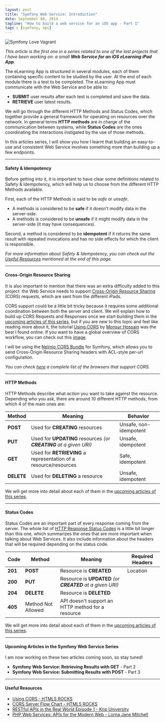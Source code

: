 ```yaml
---
layout: post
title: "Symfony Web Service: Introduction"
date: September 08, 2014
tagline: "How to build a web service for an iOS app - Part 1"
tags : [symfony, api]
---
```


![Symfony Love Vagrant](http://miriamtocino.github.io/images/web-service-introduction.svg)

_This article is the first one in a series related to one of the last projects that I have been working on: a small **Web Service for an iOS eLearning iPad App**._

The eLearning App is structured in several modules, each of them containing specific content to be studied by the user. At the end of each module there is a test to be completed. The eLearning App must communicate with the Web Service and be able to:

* **SUBMIT** user results after each test is completed and save the data.
* **RETRIEVE** user latest results.

We will go through the different HTTP Methods and Status Codes, which together provide a general framework for operating on resources over the network. In general terms **HTTP methods** are in charge of the communication between systems, while **Status Codes** are the ones coordinating the interactions instigated by the use of those methods.

In this articles series, I will show you how I learnt that building an easy-to-use and consistent Web Service involves something more than building up a few endpoints.

- - -

#### Safety & Idempotency

Before getting into it, it is important to have clear some definitions related to Safety & Idempotency, which will help us to choose from the different HTTP Methods available.

First, each of the HTTP Methods is said to be _safe_ or _unsafe_.

* A methods is considered to be **safe** if it doesn't modify data in the server-side.
* A methods is considered to be **unsafe** if it might modify data in the server-side (it may have consequences).

Second, a method is considered to be **idempotent** if it returns the same result with repeated invocations and has no side effects for which the client is responsible.

_For more information about Safety & Idempotency, you can check out the [Useful Resources](http://miriamtocino.com/articles/symfony-web-service-introduction/#useful-resources) mentioned at the end of this page._

- - -

#### Cross-Origin Resource Sharing

It is also important to mention that there was an extra difficulty added to this project: the Web Service needs to support [Cross-Origin Resource Sharing](http://www.w3.org/TR/cors/) (CORS) requests, which are sent from the different iPads.

CORS support could be a little bit tricky because it requires some additional coordination between both the server and client. We will explain how to build up CORS Requests and Responses once we start building them in the [upcoming articles of this series](http://miriamtocino.com/articles/symfony-web-service-introduction/#upcoming-articles-in-the-symfony-web-service-series), but if you are new to this topic and feel like reading more about it, the tutorial [Using CORS](http://www.html5rocks.com/en/tutorials/cors/) by [Monsur Hossain](https://twitter.com/monsur) was the best I found online. If you want to have a global overview of CORS workflow, you can check out this [image](http://www.html5rocks.com/static/images/cors_server_flowchart.png).

I will be using the [Nelmio CORS Bundle](https://github.com/nelmio/NelmioCorsBundle) for Symfony, which allows you to send Cross-Origin Resource Sharing headers with ACL-style per-url configuration.

_You can check [here](http://caniuse.com/#search=cors) a complete list of the browsers that support CORS._

- - -

#### HTTP Methods

HTTP Methods describe what _action_ you want to take against the resource. Depending who you ask, there are around 10 different HTTP methods, from which 4 of the main ones are:

| Method  | Meaning                                                             | Behavior		           |
|---------|---------------------------------------------------------------------|------------------------|
| **POST**    | Used for **CREATING** resources                                   | Unsafe, non-idempotent |
| **PUT**			| Used for **UPDATING** resources _(or **CREATING** at a given URI)_ | Unsafe, idempotent     |
| **GET**     | Used for **RETRIEVING** a representation of a resource/resources   | Safe, idempotent       |
| **DELETE**  | Used for **DELETING** a resource     															| Unsafe, idempotent     |

We will get more into detail about each of them in the [upcoming articles of this series](http://miriamtocino.com/articles/symfony-web-service-introduction/#upcoming-articles-in-the-symfony-web-service-series).

- - -

#### Status Codes

Status Codes are an important part of every response coming from the server. The whole list of [HTTP Response Status Codes](http://en.wikipedia.org/wiki/List_of_HTTP_status_codes) is a little bit longer than this one, which summarizes the ones that are more important when talking about Web Services. It also include information about the headers that will be required depending on the status code.

| Code | Method   | Meaning   | Required Headers   |
|------|----------|-----------| ------------------|
| **201** | **POST**       | Resource is **CREATED**   | Location |
| **200** | **PUT**       | Resource is **UPDATED** _(or **CREATED** at a given URI)_|   |
| **204** | **DELETE**     | Resource is **DELETED**                                       |   |
| **405** | Method Not Allowed  | API doesn't support an HTTP method for a resource     |    |

We will get more into detail about each of them in the [upcoming articles of this series](http://miriamtocino.com/articles/symfony-web-service-introduction/#upcoming-articles-in-the-symfony-web-service-series).

- - -

#### Upcoming Articles in the Symfony Web Service Series

I am now working on these two articles coming soon, so stay tuned!

* **Symfony Web Service: Retrieving Results with GET** - Part 2
* **Symfony Web Service: Submitting Results with POST** - Part 3

- - -

#### Useful Resources

* [Using CORS - HTML5 ROCKS](http://www.html5rocks.com/en/tutorials/cors/)
* [CORS Server Flow Chart - HTML5 ROCKS](http://www.html5rocks.com/static/images/cors_server_flowchart.png)
* [RESTful APIs in the Real World Episode 1 - Knp University](http://knpuniversity.com/screencast/rest)
* [PHP Web Services: APIs for the Modern Web - Lorna Jane Mitchell](http://www.amazon.com/PHP-Web-Services-APIs-Modern-ebook/dp/B00CH9J8NM/ref=sr_1_1_bnp_1_kin?ie=UTF8&qid=1411020934&sr=8-1&keywords=PHP+Web+Services%3A+APIs+for+the+Modern+Web)


